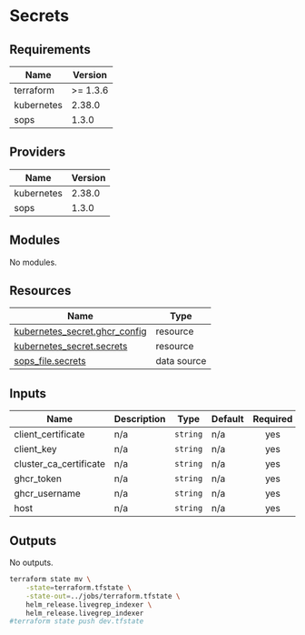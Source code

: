 # Secrets


<!-- BEGIN_TF_DOCS -->
## Requirements

| Name | Version |
|------|---------|
| terraform | >= 1.3.6 |
| kubernetes | 2.38.0 |
| sops | 1.3.0 |

## Providers

| Name | Version |
|------|---------|
| kubernetes | 2.38.0 |
| sops | 1.3.0 |

## Modules

No modules.

## Resources

| Name | Type |
|------|------|
| [kubernetes_secret.ghcr_config](https://registry.terraform.io/providers/hashicorp/kubernetes/2.38.0/docs/resources/secret) | resource |
| [kubernetes_secret.secrets](https://registry.terraform.io/providers/hashicorp/kubernetes/2.38.0/docs/resources/secret) | resource |
| [sops_file.secrets](https://registry.terraform.io/providers/carlpett/sops/1.3.0/docs/data-sources/file) | data source |

## Inputs

| Name | Description | Type | Default | Required |
|------|-------------|------|---------|:--------:|
| client\_certificate | n/a | `string` | n/a | yes |
| client\_key | n/a | `string` | n/a | yes |
| cluster\_ca\_certificate | n/a | `string` | n/a | yes |
| ghcr\_token | n/a | `string` | n/a | yes |
| ghcr\_username | n/a | `string` | n/a | yes |
| host | n/a | `string` | n/a | yes |

## Outputs

No outputs.
<!-- END_TF_DOCS -->


```bash
terraform state mv \
    -state=terraform.tfstate \
    -state-out=../jobs/terraform.tfstate \
    helm_release.livegrep_indexer \
    helm_release.livegrep_indexer
#terraform state push dev.tfstate
```
